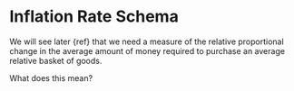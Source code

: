 # Inflation Rate Schema


We will see later {ref} that we need a measure of the relative proportional change in the average
amount of money required to purchase an average relative basket of goods.

What does this mean?


